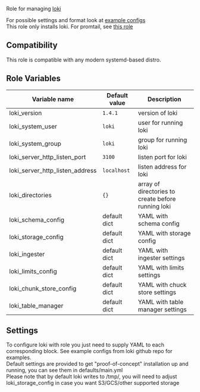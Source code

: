Role for managing [loki](https://github.com/grafana/loki)

For possible settings and format look at [example configs](https://github.com/grafana/loki/blob/master/docs/configuration/examples.md)  
This role only installs loki. For promtail, see [this role](https://github.com/patrickjahns/ansible-role-promtail)

## Compatibility
This role is compatible with any modern systemd-based distro.  

## Role Variables
| Variable name                   | Default value | Description                                        |
| ------------------------------- | ------------- | -------------------------------------------------- |
| loki_version                    | `1.4.1`       | version of loki                                    |
| loki_system_user                | `loki`        | user for running loki                              |
| loki_system_group               | `loki`        | group for running loki                             |
| loki_server_http_listen_port    | `3100`        | listen port for loki                               |
| loki_server_http_listen_address | `localhost`   | listen address for loki                            |
| loki_directories                | `{}`          | array of directories to create before running loki |
| loki_schema_config              | default dict  | YAML with schema config                            |
| loki_storage_config             | default dict  | YAML with storage config                           |
| loki_ingester                   | default dict  | YAML with ingester settings                        |
| loki_limits_config              | default dict  | YAML with limits settings                          |
| loki_chunk_store_config         | default dict  | YAML with chuck store settings                     |
| loki_table_manager              | default dict  | YAML with table manager settings                   |

## Settings
To configure loki with role you just need to supply YAML to each corresponding block. See example configs from loki github repo for examples.   
Default settings are provided to get "proof-of-concept" installation up and running, you can see them in defaults/main.yml  
Please note that by default loki writes to /tmp/, you will need to adjust loki_storage_config in case you want S3/GCS/other supported storage  

